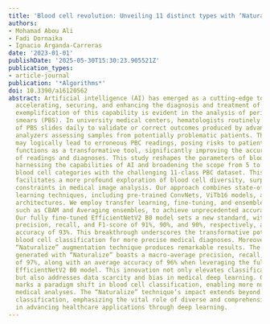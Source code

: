 ```yaml
---
title: 'Blood cell revolution: Unveiling 11 distinct types with ‘Naturalize’ augmentation'
authors:
- Mohamad Abou Ali
- Fadi Dornaika
- Ignacio Arganda-Carreras
date: '2023-01-01'
publishDate: '2025-05-30T15:30:23.905521Z'
publication_types:
- article-journal
publication: '*Algorithms*'
doi: 10.3390/a16120562
abstract: Artificial intelligence (AI) has emerged as a cutting-edge tool, simultaneously
  accelerating, securing, and enhancing the diagnosis and treatment of patients. An
  exemplification of this capability is evident in the analysis of peripheral blood
  smears (PBS). In university medical centers, hematologists routinely examine hundreds
  of PBS slides daily to validate or correct outcomes produced by advanced hematology
  analyzers assessing samples from potentially problematic patients. This process
  may logically lead to erroneous PBC readings, posing risks to patient health. AI
  functions as a transformative tool, significantly improving the accuracy and precision
  of readings and diagnoses. This study reshapes the parameters of blood cell classification,
  harnessing the capabilities of AI and broadening the scope from 5 to 11 specific
  blood cell categories with the challenging 11-class PBC dataset. This transformation
  facilitates a more profound exploration of blood cell diversity, surpassing prior
  constraints in medical image analysis. Our approach combines state-of-the-art deep
  learning techniques, including pre-trained ConvNets, ViTb16 models, and custom CNN
  architectures. We employ transfer learning, fine-tuning, and ensemble strategies,
  such as CBAM and Averaging ensembles, to achieve unprecedented accuracy and interpretability.
  Our fully fine-tuned EfficientNetV2 B0 model sets a new standard, with a macro-average
  precision, recall, and F1-score of 91%, 90%, and 90%, respectively, and an average
  accuracy of 93%. This breakthrough underscores the transformative potential of 11-class
  blood cell classification for more precise medical diagnoses. Moreover, our groundbreaking
  “Naturalize” augmentation technique produces remarkable results. The 2K-PBC dataset
  generated with “Naturalize” boasts a macro-average precision, recall, and F1-score
  of 97%, along with an average accuracy of 96% when leveraging the fully fine-tuned
  EfficientNetV2 B0 model. This innovation not only elevates classification performance
  but also addresses data scarcity and bias in medical deep learning. Our research
  marks a paradigm shift in blood cell classification, enabling more nuanced and insightful
  medical analyses. The “Naturalize” technique’s impact extends beyond blood cell
  classification, emphasizing the vital role of diverse and comprehensive datasets
  in advancing healthcare applications through deep learning.
---
```

